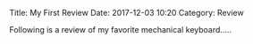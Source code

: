 Title: My First Review
Date: 2017-12-03 10:20
Category: Review

Following is a review of my favorite mechanical keyboard.....
